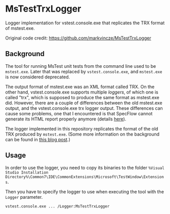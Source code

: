 # MsTestTrxLogger

Logger implementation for vstest.console.exe that replicates the TRX format of mstest.exe.

Original code credit: https://github.com/markvincze/MsTestTrxLogger

## Background

The tool for running MsTest unit tests from the command line used to be `mstest.exe`.
Later that was replaced by `vstest.console.exe`, and `mstest.exe` is now considered deprecated.

The output format of mstest.exe was an XML format called TRX. On the other hand, vstest.console.exe supports multiple *loggers*, of which one is called "trx", which is supposed to produce the same format as mstest.exe did.
However, there are a couple of differences between the old mstest.exe output, and the vstest.console.exe trx logger output.
These differences can cause some problems, one that I encountered is that SpecFlow cannot generate its HTML report properly anymore (details [here](https://github.com/techtalk/SpecFlow/issues/278)).

The logger implemented in this repository replicates the format of the old TRX produced by `mstest.exe`.
(Some more information on the background can be found in [this blog post](http://blog.markvincze.com/how-to-fix-the-empty-specflow-html-report-problem-with-vstest-console-exe/).)

## Usage

In order to use the logger, you need to copy its binaries to the folder `%Visual Studio Installation Directory%\Common7\IDE\CommonExtensions\Microsoft\TestWindow\Extensions`.

Then you have to specify the logger to use when executing the tool with the `Logger` parameter.
```
vstest.console.exe ... /Logger:MsTestTrxLogger
```